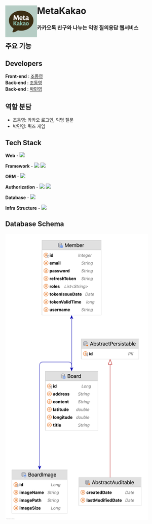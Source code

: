 # MetaKakao <img src="https://github.com/MetaKakao/MetaKakao/blob/main/MetaKakao_compressed.png" align="left" width="100"></a>
### 카카오톡 친구와 나누는 익명 질의응답 웹서비스

## 주요 기능

## Developers
**Front-end** : <a href="https://github.com/Ezcho">조동영</a> <br>
**Back-end** : <a href="https://github.com/Ezcho">조동영</a> <br>
**Back-end** : <a href="https://github.com/minyeongg">박민영</a>

## 역할 분담
- 조동영: 카카오 로그인, 익명 질문
- 박민영: 퀴즈 게임


## Tech Stack
**Web** - <img src="https://img.shields.io/badge/JSP-%23f44747?style=for-the-social&logo=java&logoColor=white">

**Framework** - <img src="https://img.shields.io/badge/SpringBoot-6DB33F?style=for-the-social&logo=SpringBoot&logoColor=white">  <img src="https://img.shields.io/badge/Gradle-02303A?style=for-the-social&logo=Gradle&logoColor=white">

**ORM** - <img src="https://img.shields.io/badge/Spring Data JPA-6DB33F?style=for-the-social&logo=Databricks&logoColor=white">

**Authorization** - <img src="https://img.shields.io/badge/JWT-000000?style=for-the-social&logo=JSON%20Web%20Tokens&logoColor=white"> <img src="https://img.shields.io/badge/OAuth2.0-4285F4?style=for-the-social&logo=OAuth&logoColor=white">

**Database** - <img src="https://img.shields.io/badge/MariaDB-003545?style=for-the-social&logo=MariaDB&logoColor=white"> 

**Infra Structure** - <img src ="https://img.shields.io/badge/AWS EC2-FF9900?style=for-the-social&logo=amazonec2&logoColor=white"> 

## Database Schema
<img src="https://github.com/2023ToolsProject/trablog-spring/blob/main/docs/erd.png" width="450" height="900">
